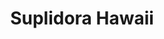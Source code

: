 ---
title: "Suplidora Hawaii"
url: /santiago-de-los-caballeros/suplidora-hawaii/
shop: Elektronik
---